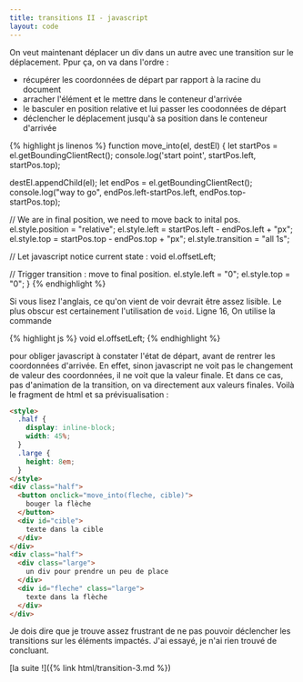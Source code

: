 ```yaml
---
title: transitions II - javascript
layout: code
---
```

<script>
  function move_into(el, destEl) {
    let destStyle = window.getComputedStyle(destEl);
    let destHeight = destStyle.height;
    let startPos = el.getBoundingClientRect();
    console.log('start point', startPos.left, startPos.top);

/*
    destEl.style.backgroundColor = "grey";
    destEl.style.position = "relative";
    destEl.style.height = destEl.offsetHeight + "px";
    destEl.style.width = destEl.offsetWidth + "px";
    destEl.style.transition = "all 1s";
    void destEl.offsetLeft;
    //destEl.focus();

    // DEBUG Trigger transition on destination ?
    destEl.appendChild(el);
*/

    destEl.appendChild(el);
    destFinalHeight = destEl.offsetHeight;
    console.log(destHeight, destFinalHeight);
    destEl.style.transition = "0s";
    destEl.style.height = destHeight;
    void destEl.offsetHeight;
    destEl.style.transition = "1s";
    destEl.style.height = destFinalHeight + "px";

    let endPos = el.getBoundingClientRect();
    console.log("way to go", endPos.left-startPos.left, endPos.top-startPos.top);

    // We are in final position, we need to move back to inital pos.
    el.style.position = "relative";
    el.style.left = startPos.left - endPos.left + "px";
    el.style.top = startPos.top - endPos.top + "px";

    // Let javascript notice current state :
    void el.offsetLeft;

    el.addEventListener('transitionend', function log() {
      el.removeEventListener('transitionend', log);
      console.log("après", destEl.offsetHeight);
    });
    // Trigger transition : move to final position.
    el.style.transition = "all 1s";
    el.style.left = "0";
    el.style.top = "0";
  }
</script>

On veut maintenant déplacer un div dans un autre avec une transition sur le
déplacement. Ppur ça, on va dans l'ordre :
  - récupérer les coordonnées de départ par rapport à la racine du document
  - arracher l'élément et le mettre dans le conteneur d'arrivée
  - le basculer en position relative et lui passer les coodonnées de départ
  - déclencher le déplacement jusqu'à sa position dans le conteneur d'arrivée

{% highlight js linenos %}
function move_into(el, destEl) {
  let startPos = el.getBoundingClientRect();
  console.log('start point', startPos.left, startPos.top);

  destEl.appendChild(el);
  let endPos = el.getBoundingClientRect();
  console.log("way to go", endPos.left-startPos.left, endPos.top-startPos.top);

  // We are in final position, we need to move back to inital pos.
  el.style.position = "relative";
  el.style.left = startPos.left - endPos.left + "px";
  el.style.top = startPos.top - endPos.top + "px";
  el.style.transition = "all 1s";

  // Let javascript notice current state :
  void el.offsetLeft;

  // Trigger transition : move to final position.
  el.style.left = "0";
  el.style.top = "0";
}
{% endhighlight %}

Si vous lisez l'anglais, ce qu'on vient de voir devrait être assez lisible. Le
plus obscur est certainement l'utilisation de `void`. Ligne 16, On utilise la
commande 

{% highlight js %}
  void el.offsetLeft;
{% endhighlight %}

pour obliger javascript à constater l'état de
départ, avant de rentrer les coordonnées d'arrivée.  En effet, sinon javascript
ne voit pas le changement de valeur des coordonnées, il ne voit que la valeur
finale. Et dans ce cas, pas d'animation de la transition, on va directement aux
valeurs finales. Voilà le fragment de html et sa prévisualisation :

``` html
<style>
  .half {
    display: inline-block;
    width: 45%;
  }
  .large {
    height: 8em;
  }
</style>
<div class="half">
  <button onclick="move_into(fleche, cible)">
    bouger la flèche
  </button>
  <div id="cible">
    texte dans la cible
  </div>
</div>
<div class="half">
  <div class="large">
    un div pour prendre un peu de place
  </div>
  <div id="fleche" class="large">
    texte dans la flèche
  </div>
</div>
```

Je dois dire que je trouve assez frustrant de ne pas pouvoir déclencher les
transitions sur les éléments impactés. J'ai essayé, je n'ai rien trouvé de
concluant.

[la suite !]({% link html/transition-3.md %})

